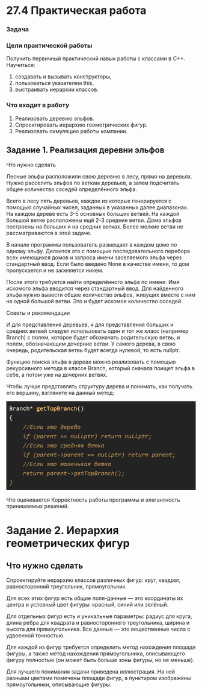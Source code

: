 # **27.4 Практическая работа**


### **Задача**

### Цели практической работы

Получить первичный практический навык работы с классами в C++.
Научиться:
1. создавать и вызывать конструкторы,
2. пользоваться указателем this,
3. выстраивать иерархии классов.

### Что входит в работу

1. Реализовать деревню эльфов.
2. Спроектировать иерархию геометрических фигур.
3. Реализовать симуляцию работы компании.

## **Задание 1. Реализация деревни эльфов**

Что нужно сделать

Лесные эльфы расположили свою деревню в лесу, прямо на деревьях. Нужно расселить эльфов по веткам деревьев, 
а затем подсчитать общее количество соседей определённого эльфа.

Всего в лесу пять деревьев, каждое из которых генерируется с помощью случайных чисел, заданных в указанных 
далее диапазонах. На каждом дереве есть 3–5 основных больших ветвей. На каждой большой ветке расположены 
ещё 2-3 средние ветки. Дома эльфов построены на больших и на средних ветках. 
Более мелкие ветви не рассматриваются в этой задаче.

В начале программы пользователь размещает в каждом доме по одному эльфу. Делается это с помощью последовательного 
перебора всех имеющихся домов и запроса имени заселяемого эльфа через стандартный ввод. Если было введено None в 
качестве имени, то дом пропускается и не заселяется никем.

После этого требуется найти определённого эльфа по имени. Имя искомого эльфа вводится через стандартный ввод. 
Для найденного эльфа нужно вывести общее количество эльфов, живущих вместе с ним на одной большой ветви. 
Это и будет искомое количество соседей.



Советы и рекомендации

И для представления деревьев, и для представления больших и средних ветвей следует использовать один и тот же
класс (например Branch) с полем, которое будет обозначать родительскую ветвь, и полем, обозначающим дочерние ветви.
У самого дерева, в свою очередь, родительская ветвь будет всегда нулевой, то есть nullptr.

Функцию поиска эльфа в дереве можно реализовать с помощью рекурсивного метода в классе Branch, который сначала 
поищет эльфа в себе, а потом уже на дочерних ветвях.

Чтобы лучше представлять структуру дерева и понимать, как получать его вершину, взгляните на данный метод:

![img.png](img.png)

Что оценивается
Корректность работы программы и элегантность принимаемых решений.

# **Задание 2.** Иерархия геометрических фигур

## Что нужно сделать

Спроектируйте иерархию классов различных фигур: круг, квадрат, равносторонний треугольник, прямоугольник.

Для всех этих фигур есть общие поля-данные — это координаты их центра и условный цвет фигуры: красный, синий или зелёный.

Для отдельных фигур есть и уникальные параметры: радиус для круга, длина ребра для квадрата и равностороннего треугольника, ширина и высота для прямоугольника. Все данные — это вещественные числа с удвоенной точностью.

Для каждой из фигур требуется определить метод нахождения площади фигуры, а также метод нахождения прямоугольника, описывающего фигуру полностью (он может быть больше зоны фигуры, но не меньше).

Для лучшего понимания задачи приведена иллюстрация. На ней разными цветами помечены площади фигур, а пунктиром изображены прямоугольники, описывающие фигуры.
